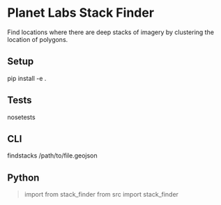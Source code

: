 # Planet Labs Stack Finder #

Find locations where there are deep stacks of imagery by clustering the location of polygons. 

## Setup ##
pip install -e .

## Tests ##
nosetests

## CLI ##
findstacks /path/to/file.geojson 

## Python ##
> import from stack_finder
> from src import stack_finder
